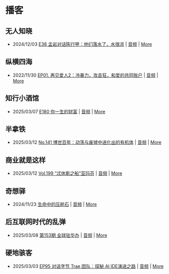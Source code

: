 # 播客

## 无人知晓
- 2024/12/03 [E38 孟岩对话陈行甲：他们落水了，水很凉](https://www.xiaoyuzhoufm.com/episode/674993fcc3b2a2f334681d1c) | [音频](https://dts-api.xiaoyuzhoufm.com/track/611719d3cb0b82e1df0ad29e/674993fcc3b2a2f334681d1c/media.xyzcdn.net/ltQLGAGNRRRTiQZqd_ZmhAAewLcp.m4a) | [More](channels/%E6%97%A0%E4%BA%BA%E7%9F%A5%E6%99%93.md)

## 纵横四海
- 2022/11/30 [EP01. 再见爱人2：冷暴力，攻击狂，和爱的共同账户](https://www.ximalaya.com/sound/592716797) | [音频](https://aod.cos.tx.xmcdn.com/storages/26c6-audiofreehighqps/E9/4E/GKwRIUEHXOodAq7-QQHYdhCw-aacv2-48K.m4a) | [More](channels/%E7%BA%B5%E6%A8%AA%E5%9B%9B%E6%B5%B7.md)

## 知行小酒馆
- 2025/03/07 [E180 你一生的财富](https://www.xiaoyuzhoufm.com/episode/67ca67e5e924d4525adf4ac8) | [音频](https://dts-api.xiaoyuzhoufm.com/track/6013f9f58e2f7ee375cf4216/67ca67e5e924d4525adf4ac8/media.xyzcdn.net/6013f9f58e2f7ee375cf4216/ltOuZJo0QIPhJcNxzrAWnurInNOU.m4a) | [More](channels/%E7%9F%A5%E8%A1%8C%E5%B0%8F%E9%85%92%E9%A6%86.md)

## 半拿铁
- 2025/03/12 [No.141 博世百年：动荡与废墟中进化出的有机体](https://www.ximalaya.com/sound/819730074) | [音频](https://tk.wavpub.com/WPDL_sjknvtaXsbhyDGYgSBYvrnUDxLHvfQwdHkTwUdTZPHvMUtZHNEMaMYnNGJ-0e.m4a) | [More](channels/%E5%8D%8A%E6%8B%BF%E9%93%81.md)

## 商业就是这样
- 2025/03/12 [Vol.199 “忒休斯之船”亚玛芬](https://www.ximalaya.com/sound/820140446) | [音频](https://aod.cos.tx.xmcdn.com/storages/24fa-audiofreehighqps/BE/AE/GKwRIW4Lp5b7AMrv-wN8ydLp.m4a) | [More](channels/%E5%95%86%E4%B8%9A%E5%B0%B1%E6%98%AF%E8%BF%99%E6%A0%B7.md)

## 奇想驿
- 2024/11/23 [生命中的压舱石](https://www.xiaoyuzhoufm.com/episode/67403d1d11045e78e5105c6f) | [音频](https://dts-api.xiaoyuzhoufm.com/track/6034daea97755b8fc9c66480/67403d1d11045e78e5105c6f/media.xyzcdn.net/lmERsWF4hFJGK9PjHGzOwQnbz-Ge.m4a) | [More](channels/%E5%A5%87%E6%83%B3%E9%A9%BF.md)

## 后互联网时代的乱弹
- 2025/03/08 [第153期 全球驻华办](https://hosting.wavpub.cn/pie/ep153/) | [音频](https://tk.wavpub.com/WPDL_LhRKEsGjgkYrCDQRMwKFtxdPcmWnatExpTwvebbLLRwGKkDUqvnkQUGvFv-23.mp3) | [More](channels/%E5%90%8E%E4%BA%92%E8%81%94%E7%BD%91%E6%97%B6%E4%BB%A3%E7%9A%84%E4%B9%B1%E5%BC%B9.md)

## 硬地骇客
- 2025/03/03 [EP95 对话字节 Trae 团队：探秘 AI IDE演进之路](https://www.xiaoyuzhoufm.com/episode/67c5744abf52a16cd1357d2d) | [音频](https://dts-api.xiaoyuzhoufm.com/track/640ee2438be5d40013fe4a87/67c5744abf52a16cd1357d2d/media.xyzcdn.net/640ee2438be5d40013fe4a87/lj8nIV8bwkEij0FkGoXRmpzMlMX8.m4a) | [More](channels/%E7%A1%AC%E5%9C%B0%E9%AA%87%E5%AE%A2.md)

